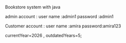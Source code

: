 Bookstore  system with java 

admin account :
user name :admin1
password :admin1

Customer account :
user name :amira
password:amira123

 currentYear=2026 , outdatedYears=5;

